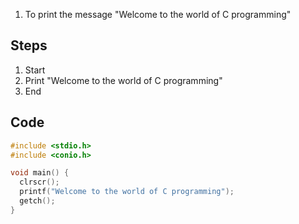 1. To print the message "Welcome to the world of C programming"

## Steps
1. Start
2. Print "Welcome to the world of C programming"
3. End

## Code
```c
#include <stdio.h>
#include <conio.h>

void main() {
  clrscr();
  printf("Welcome to the world of C programming");
  getch();
}
```